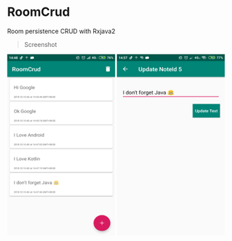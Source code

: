 # RoomCrud
Room persistence CRUD with Rxjava2

> Screenshot
<img alt="0" src="https://github.com/indrian16/RoomCrud/blob/master/screenshot/Screenshot_2018-10-10-14-48-13-881_io.indrian16.roomcrud.png" width="250" height="420">
<img alt="0" src="https://github.com/indrian16/RoomCrud/blob/master/screenshot/Screenshot_2018-10-10-14-57-03-809_io.indrian16.roomcrud.png" width="250" height="420">

